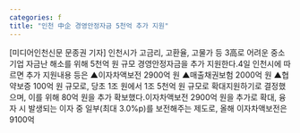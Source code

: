 ```yaml
---
categories: f
title: "인천 中企 경영안정자금 5천억 추가 지원"
---
```

[미디어인천신문 문종권 기자] 인천시가 고금리, 고환율, 고물가 등 3高로 어려운 중소기업 자금난 해소를 위해 5천억 원 규모 경영안정자금을 추가 지원한다.4일 인천시에 따르면 추가 지원내용 등은 ▲이자차액보전 2900억 원 ▲매출채권보험 2000억 원 ▲협약보증 100억 원 규모로, 당초 1조 원에서 1조 5천억 원 규모로 확대지원하기로 결정했으며, 이를 위해 80억 원을 추가 확보했다.이자차액보전 2900억 원을 추가로 확대, 융자 시 발생되는 이자 중 일부(최대 3.0%p)를 보전해주는 제도로, 올해 이자차액보전은 9100억